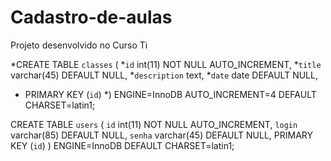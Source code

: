 # Cadastro-de-aulas
Projeto desenvolvido no Curso Ti

*CREATE TABLE `classes` (
  *`id` int(11) NOT NULL AUTO_INCREMENT,
  *`title` varchar(45) DEFAULT NULL,
  *`description` text,
  *`date` date DEFAULT NULL,
 * PRIMARY KEY (`id`)
*) ENGINE=InnoDB AUTO_INCREMENT=4 DEFAULT CHARSET=latin1;

CREATE TABLE `users` (
  `id` int(11) NOT NULL AUTO_INCREMENT,
  `login` varchar(85) DEFAULT NULL,
  `senha` varchar(45) DEFAULT NULL,
  PRIMARY KEY (`id`)
) ENGINE=InnoDB DEFAULT CHARSET=latin1;
